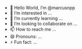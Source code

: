 - 👋 Hello World, I’m @marcusnpp
- 👀 I’m interested in ...
- 🌱 I’m currently learning ...
- 💞️ I’m looking to collaborate on ...
- 📫 How to reach me ...
- 😄 Pronouns: ...
- ⚡ Fun fact: ...

<!---
marcusnpp/marcusnpp is a ✨ special ✨ repository because its `README.md` (this file) appears on your GitHub profile.
You can click the Preview link to take a look at your changes.
--->
